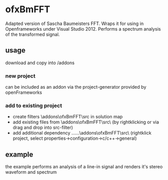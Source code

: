 # ofxBmFFT

Adapted version of Sascha Baumeisters FFT. Wraps it for using in Openframeworks under Visual Studio 2012. 
Performs a spectrum analysis of the transformed signal.

## usage

download and copy into <your oF directory>/addons

### new project
can be included as an addon via the project-generator provided by openFrameworks

### add to existing project
* create filters \addons\ofxBmFFT\src in solution map
* add existing files from <your oF directory>\addons\ofxBmFFT\src\ (by rightklicking or via drag and drop into src-filter)
* add additional dependency ..\..\..\addons\ofxBmFFT\src\ (rightklick project, select properties->configuration->c/c++->general)

## example

the example performs an analysis of a line-in signal and renders it's stereo waveform and spectrum